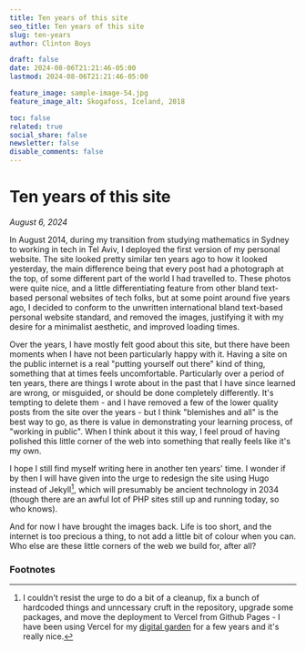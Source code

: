 ```yaml
---
title: Ten years of this site
seo_title: Ten years of this site
slug: ten-years
author: Clinton Boys

draft: false
date: 2024-08-06T21:21:46-05:00
lastmod: 2024-08-06T21:21:46-05:00

feature_image: sample-image-54.jpg
feature_image_alt: Skogafoss, Iceland, 2018

toc: false
related: true
social_share: false
newsletter: false
disable_comments: false
---
```


<!-- ---
layout: post
title: Ten years of this site
image:
  feature: sample-image-54.jpg
  credit: Skogafoss, Iceland, 2018
--- -->

# Ten years of this site

*August 6, 2024*

In August 2014, during my transition from studying mathematics in Sydney to working in tech in Tel Aviv, I deployed the first version of my personal website. The site looked pretty similar ten years ago to how it looked yesterday, the main difference being that every post had a photograph at the top, of some different part of the world I had travelled to. These photos were quite nice, and a little differentiating feature from other bland text-based personal websites of tech folks, but at some point around five years ago, I decided to conform to the unwritten international bland text-based personal website standard, and removed the images, justifying it with my desire for a minimalist aesthetic, and improved loading times. 

Over the years, I have mostly felt good about this site, but there have been moments when I have not been particularly happy with it. Having a site on the public internet is a real "putting yourself out there" kind of thing, something that at times feels uncomfortable. Particularly over a period of ten years, there are things I wrote about in the past that I have since learned are wrong, or misguided, or should be done completely differently. It's tempting to delete them - and I have removed a few of the lower quality posts from the site over the years - but I think "blemishes and all" is the best way to go, as there is value in demonstrating your learning process, of "working in public". When I think about it this way, I feel proud of having polished this little corner of the web into something that really feels like it's my own. 

I hope I still find myself writing here in another ten years' time. I wonder if by then I will have given into the urge to redesign the site using Hugo instead of Jekyll[^1], which will presumably be ancient technology in 2034 (though there are an awful lot of PHP sites still up and running today, so who knows). 

And for now I have brought the images back. Life is too short, and the internet is too precious a thing, to not add a little bit of colour when you can. Who else are these little corners of the web we build for, after all? 

### Footnotes

[^1]: I couldn't resist the urge to do a bit of a cleanup, fix a bunch of hardcoded things and unncessary cruft in the repository, upgrade some packages, and move the deployment to Vercel from Github Pages - I have been using Vercel for my [digital garden](https://www.mtsolitary.com) for a few years and it's really nice. 
